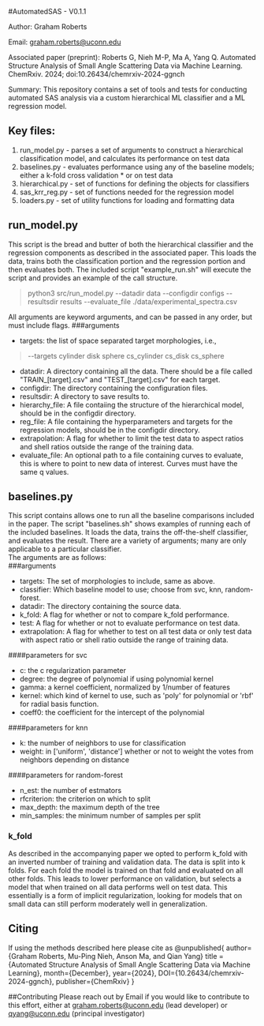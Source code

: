 #AutomatedSAS - V0.1.1

Author: Graham Roberts

Email: graham.roberts@uconn.edu

Associated paper (preprint): Roberts G, Nieh M-P, Ma A, Yang Q. Automated Structure Analysis of Small Angle Scattering Data via Machine Learning. ChemRxiv. 2024; doi:10.26434/chemrxiv-2024-ggnch

Summary: This repository contains a set of tools and tests for conducting automated SAS analysis via a custom hierarchical ML classifier and a ML regression model.

## Key files:

 1.  run_model.py - parses a set of arguments to construct a hierarchical classification model, and calculates its performance on test data  
 2.  baselines.py - evaluates performance using any of the baseline models; either a k-fold cross validation \* or on test data  
 3.  hierarchical.py - set of functions for defining the objects for classifiers  
 4.  sas_krr_reg.py - set of functions needed for the regression model  
 5.  loaders.py - set of utility functions for loading and formatting data  

## run\_model.py  
This script is the bread and butter of both the hierarchical classifier and the regression components as described in the associated paper. 
This loads the data, trains both the classification portion and the regression portion and then evaluates both.
The included script "example_run.sh" will execute the script and provides an example of the call structure.
>python3 src/run_model.py  --datadir data --configdir configs --resultsdir results --evaluate_file ./data/experimental_spectra.csv  

All arguments are keyword arguments, and can be passed in any order, but must include flags.
###arguments
- targets: the list of space separated target morphologies, i.e., 
>--targets cylinder disk sphere cs_cylinder cs_disk cs_sphere

- datadir: A directory containing all the data. There should be a file called "TRAIN_[target].csv" and "TEST_[target].csv" for each target.  
- configdir: The directory containing the configuration files.  
- resultsdir: A directory to save results to.  
- hierarchy_file: A file contaiing the structure of the hierarchical model, should be in the configdir directory.  
- reg_file: A file containing the hyperparameters and targets for the regression models, should be in the configdir directory.  
- extrapolation: A flag for whether to limit the test data to aspect ratios and shell ratios outside the range of the training data.
- evaluate_file: An optional path to a file containing curves to evaluate, this is where to point to new data of interest. Curves must have the same q values.

## baselines.py  
This script contains allows one to run all the baseline comparisons included in the paper.
The script "baselines.sh" shows examples of running each of the included baselines.
It loads the data, trains the off-the-shelf classifier, and evaluates the result.
There are a variety of arguments; many are only applicable to a particular classifier.  
The arguments are as follows:  
###arguments
- targets: The set of morphologies to include, same as above.
- classifier: Which baseline model to use; choose from svc, knn, random-forest.
- datadir: The directory containing the source data.
- k_fold: A flag for whether or not to compare k_fold performance.
- test: A flag for whether or not to evaluate performance on test data.
- extrapolation: A flag for whether to test on all test data or only test data with aspect ratio or shell ratio outside the range of training data.

####parameters for svc
- c: the c regularization parameter
- degree: the degree of polynomial if using polynomial kernel
- gamma: a kernel coefficient, normalized by 1/number of features
- kernel: which kind of kernel to use, such as 'poly' for polynomial or 'rbf' for radial basis function.
- coeff0: the coefficient for the intercept of the polynomial

####parameters for knn
- k: the number of neighbors to use for classification
- weight: in ['uniform', 'distance'] whether or not to weight the votes from neighbors depending on distance

####parameters for random-forest
- n_est: the number of estmators
- rfcriterion: the criterion on which to split
- max_depth: the maximum depth of the tree
- min_samples: the minimum number of samples per split

### k_fold
As described in the accompanying paper we opted to perform k_fold with an inverted number of training and validation data.
The data is split into k folds.
For each fold the model is trained on that fold and evaluated on all other folds.
This leads to lower performance on validation, but selects a model that when trained on all data performs well on test data.
This essentially is a form of implicit regularization, looking for models that on small data can still perform moderately well in generalization.

## Citing
If using the methods described here please cite as 
@unpublished{
    author={Graham Roberts, Mu-Ping Nieh, Anson Ma, and Qian Yang}
    title = {Automated Structure Analysis of Small Angle Scattering Data via Machine Learning},
    month={December},
    year={2024},
    DOI={10.26434/chemrxiv-2024-ggnch},
    publisher={ChemRxiv}
}

##Contributing
Please reach out by Email if you would like to contribute to this effort, either at graham.roberts@uconn.edu (lead developer) or qyang@uconn.edu (principal investigator)
